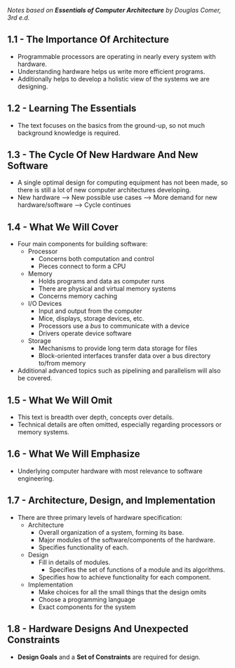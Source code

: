 *Notes based on **Essentials of Computer Architecture** by Douglas Comer, 3rd e.d.*
## 1.1 - The Importance Of Architecture
- Programmable processors are operating in nearly every system with hardware.
- Understanding hardware helps us write more efficient programs.
- Additionally helps to develop a holistic view of the systems we are designing.
## 1.2 - Learning The Essentials
- The text focuses on the basics from the ground-up, so not much background knowledge is required.
## 1.3 - The Cycle Of New Hardware And New Software
- A single optimal design for computing equipment has not been made, so there is still a lot of new computer architectures developing.
- New hardware --> New possible use cases --> More demand for new hardware/software --> Cycle continues
## 1.4 - What We Will Cover
- Four main components for building software:
	- Processor
		- Concerns both computation and control
		- Pieces connect to form a CPU
	- Memory
		- Holds programs and data as computer runs
		- There are physical and virtual memory systems
		- Concerns memory caching
	- I/O Devices
		- Input and output from the computer
		- Mice, displays, storage devices, etc.
		- Processors use a *bus* to communicate with a device
		- Drivers operate device software
	- Storage
		- Mechanisms to provide long term data storage for files
		- Block-oriented interfaces transfer data over a bus directory to/from memory
- Additional advanced topics such as pipelining and parallelism will also be covered.
## 1.5 - What We Will Omit
- This text is breadth over depth, concepts over details.
- Technical details are often omitted, especially regarding processors or memory systems.
## 1.6 - What We Will Emphasize
- Underlying computer hardware with most relevance to software engineering.
## 1.7 - Architecture, Design, and Implementation
- There are three primary levels of hardware specification:
	- Architecture
		- Overall organization of a system, forming its base.
		- Major modules of the software/components of the hardware.
		- Specifies functionality of each.
	- Design
		- Fill in details of modules.
			- Specifies the set of functions of a module and its algorithms.
		- Specifies how to achieve functionality for each component.
	- Implementation
		- Make choices for all the small things that the design omits
		- Choose a programming language
		- Exact components for the system
## 1.8 - Hardware Designs And Unexpected Constraints
- **Design Goals** and a **Set of Constraints** are required for design.